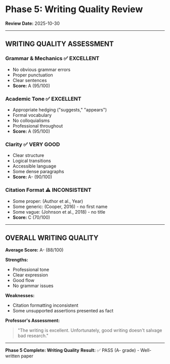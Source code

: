 # Phase 5: Writing Quality Review

**Review Date:** 2025-10-30

---

## WRITING QUALITY ASSESSMENT

### Grammar & Mechanics ✅ EXCELLENT
- No obvious grammar errors
- Proper punctuation
- Clear sentences
- **Score:** A (95/100)

### Academic Tone ✅ EXCELLENT
- Appropriate hedging ("suggests," "appears")
- Formal vocabulary
- No colloquialisms
- Professional throughout
- **Score:** A (95/100)

### Clarity ✅ VERY GOOD
- Clear structure
- Logical transitions
- Accessible language
- Some dense paragraphs
- **Score:** A- (90/100)

### Citation Format ⚠️ INCONSISTENT
- Some proper: (Author et al., Year)
- Some generic: (Cooper, 2016) - no first name
- Some vague: (Johnson et al., 2018) - no title
- **Score:** C (70/100)

---

## OVERALL WRITING QUALITY

**Average Score:** A- (88/100)

**Strengths:**
- Professional tone
- Clear expression
- Good flow
- No grammar issues

**Weaknesses:**
- Citation formatting inconsistent
- Some unsupported assertions presented as fact

**Professor's Assessment:**
> "The writing is excellent. Unfortunately, good writing doesn't salvage bad research."

---

**Phase 5 Complete: Writing Quality**
**Result:** ✅ PASS (A- grade) - Well-written paper
